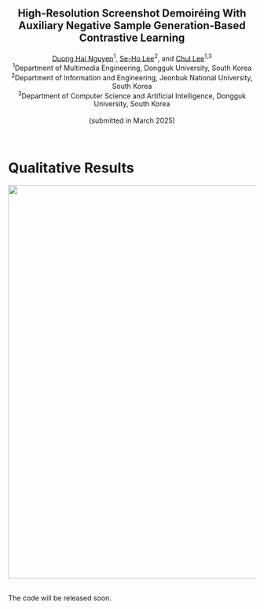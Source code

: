 <!-- PROJECT LOGO -->
<br />
<p align="center">
  <!-- <a href="https://nhduong.github.io/">
    <img src="dgu.png" alt="Logo" width="224" height="224">
  </a> -->

  <h2 align="center">High-Resolution Screenshot Demoiréing With Auxiliary Negative Sample Generation-Based Contrastive Learning</h2>

  <p align="center">
    <a href="mailto:duongnguyen@mme.dongguk.edu" target="_blank">Duong Hai Nguyen</a><sup>1</sup>,
    <a href="mailto:seholee@jbnu.ac.kr" target="_blank">Se-Ho Lee</a><sup>2</sup>, and 
    <a href="mailto:chullee@dongguk.edu" target="_blank">Chul Lee</a><sup>1,3</sup>
    <br>
    <sup>1</sup>Department of Multimedia Engineering, Dongguk University, South Korea<br>
    <sup>2</sup>Department of Information and Engineering, Jeonbuk National University, South Korea<br>
    <sup>3</sup>Department of Computer Science and Artificial Intelligence, Dongguk University, South Korea
    <br>
    <br>
    (submitted in March 2025)
  </p>
</p>

<br>

# Qualitative Results
<div style="display: flex; justify-content: center;">
  <img src="./figs/tip18_qual_comp.png" width="800">
</div>

<br>

The code will be released soon.

